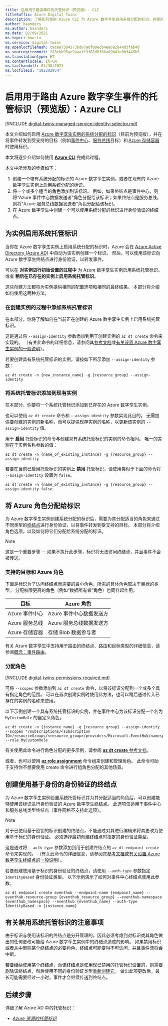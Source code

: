 ```yaml
---
title: 启用用于路由事件的托管标识（预览版）- CLI
titleSuffix: Azure Digital Twins
description: 了解如何使用 Azure CLI 为 Azure 数字孪生启用系统分配的标识，并使用该标识转发事件。
author: baanders
ms.author: baanders
ms.date: 02/09/2021
ms.topic: how-to
ms.service: digital-twins
ms.openlocfilehash: c9ce87584373bd87a8f89ecb4ea692b44d3fab4d
ms.sourcegitcommit: f28ebb95ae9aaaff3f87d8388a09b41e0b3445b5
ms.translationtype: HT
ms.contentlocale: zh-CN
ms.lasthandoff: 03/30/2021
ms.locfileid: "102202954"
---
```

# <a name="enable-a-managed-identity-for-routing-azure-digital-twins-events-preview-azure-cli"></a>启用用于路由 Azure 数字孪生事件的托管标识（预览版）：Azure CLI

[!INCLUDE [digital-twins-managed-service-identity-selector.md](../../includes/digital-twins-managed-service-identity-selector.md)]

本文介绍如何启用 [Azure 数字孪生实例的系统分配的标识](concepts-security.md#managed-identity-for-accessing-other-resources-preview)（目前为预览版），并在将事件转发到受支持的目标（例如[事件中心](../event-hubs/event-hubs-about.md)、[服务总线](../service-bus-messaging/service-bus-messaging-overview.md)目标）和 [Azure 存储容器](../storage/blobs/storage-blobs-introduction.md)时使用标识。

本文将逐步介绍如何使用 [**Azure CLI**](/cli/azure/what-is-azure-cli) 完成此过程。

本文中所涉及的步骤如下： 

1. 创建一个带有系统分配的标识的 Azure 数字孪生实例，或者在现有的 Azure 数字孪生实例上启用系统分配的标识。 
1. 将一个或多个适当的角色添加到该标识。 例如，如果终结点是事件中心，则将“Azure 事件中心数据发送者”角色分配给该标识；如果终结点是服务总线，则将“Azure 服务总线数据发送者”角色分配给该标识。 
1. 在 Azure 数字孪生中创建一个可以使用系统分配的标识进行身份验证的终结点。

## <a name="enable-system-managed-identities-for-an-instance"></a>为实例启用系统托管标识 

当你在 Azure 数字孪生实例上启用系统分配的标识时，Azure 会在 [Azure Active Directory (Azure AD)](../active-directory/fundamentals/active-directory-whatis.md) 中自动为该实例创建一个标识。 然后，可以使用该标识向 Azure 数字孪生终结点进行身份验证，以转发事件。

可以在 **对实例进行初始设置的过程中** 为 Azure 数字孪生实例启用系统托管标识，或者 **稍后在已存在的实例上启用系统托管标识**。

这些创建方法都将为实例提供相同的配置选项和相同的最终结果。 本部分将介绍如何使用这两种方法。

### <a name="add-a-system-managed-identity-during-instance-creation"></a>在创建实例的过程中添加系统托管标识

在本部分，你将了解如何在当前正在创建的 Azure 数字孪生实例上启用系统托管标识。 

这是通过将 `--assign-identity` 参数添加到用于创建实例的 `az dt create` 命令来实现的。 （有关此命令的详细信息，请参阅其[参考文档](/cli/azure/ext/azure-iot/dt#ext_azure_iot_az_dt_create)或[有关设置 Azure 数字孪生实例的一般说明](how-to-set-up-instance-cli.md#create-the-azure-digital-twins-instance)）。

若要创建具有系统托管标识的实例，请按如下所示添加 `--assign-identity` 参数：

```azurecli-interactive
az dt create -n {new_instance_name} -g {resource_group} --assign-identity
```

### <a name="add-a-system-managed-identity-to-an-existing-instance"></a>将系统托管标识添加到现有实例

在本部分，你要将一个系统托管标识添加到已存在的 Azure 数字孪生实例。

也可以使用 `az dt create` 命令和 `--assign-identity` 参数实现此目的。 无需提供要创建的实例的新名称，而可以提供现存实例的名称，以更新该实例的 `--assign-identity` 值。

用于 **启用** 托管标识的命令与创建具有系统托管标识的实例的命令相同。 唯一的差别在于实例名称参数的值：

```azurecli-interactive
az dt create -n {name_of_existing_instance} -g {resource_group} --assign-identity
```

若要在当前已启用托管标识的实例上 **禁用** 托管标识，请使用类似于下面的命令将 `--assign-identity` 设置为 `false`。

```azurecli-interactive
az dt create -n {name_of_existing_instance} -g {resource_group} --assign-identity false
```

## <a name="assign-azure-roles-to-the-identity"></a>将 Azure 角色分配给标识 

为 Azure 数字孪生实例创建系统分配的标识后，需要为其分配适当的角色来通过不同类型的[终结点](concepts-route-events.md)进行身份验证，以将事件转发到受支持的目标。 本部分将介绍角色选项，以及如何将它们分配给系统分配的标识。

>[!NOTE]
> 这是一个重要步骤 — 如果不执行此步骤，标识将无法访问终结点，并且事件不会被传送。

### <a name="supported-destinations-and-azure-roles"></a>支持的目标和 Azure 角色 

下面是标识为了访问终结点而需要的最小角色，所需的具体角色取决于目标的类型。 分配权限更高的角色（例如“数据所有者”角色）也同样起作用。

| 目标 | Azure 角色 |
| --- | --- |
| Azure 事件中心 | Azure 事件中心数据发送方 |
| Azure 服务总线 | Azure 服务总线数据发送方 |
| Azure 存储容器 | 存储 Blob 数据参与者 |

有关 Azure 数字孪生中支持用于路由的终结点、路由和目标类型的详细信息，请参阅[概念：事件路由](concepts-route-events.md)。

### <a name="assign-the-role"></a>分配角色

[!INCLUDE [digital-twins-permissions-required.md](../../includes/digital-twins-permissions-required.md)]

可将 `--scopes` 参数添加到 `az dt create` 命令，以将该标识分配到一个或多个具有指定角色的范围。 可以在首次创建实例时使用此方法，也可以稍后通过传入已存在的实例的名称来使用。

以下示例创建一个具有系统托管标识的实例，并在事件中心为该标识分配一个名为 `MyCustomRole` 的自定义角色。

```azurecli-interactive
az dt create -n {instance_name} -g {resource_group} --assign-identity --scopes "/subscriptions/<subscription ID>/resourceGroups/<resource_group>/providers/Microsoft.EventHub/namespaces/<Event_Hubs_namespace>/eventhubs/<event_hub_name>" --role MyCustomRole
```

有关使用此命令进行角色分配的更多示例，请参阅 [**az dt create** 参考文档](/cli/azure/ext/azure-iot/dt#ext_azure_iot_az_dt_create)。

或者，也可以使用 [**az role assignment**](/cli/azure/role/assignment) 命令组来创建和管理角色。 此命令可助于支持你不想要使用 create 命令进行组角色分配的其他场景。

## <a name="create-an-endpoint-with-identity-based-authentication"></a>创建使用基于身份的身份验证的终结点

为 Azure 数字孪生实例设置系统托管标识并为其分配适当的角色后，可以创建能够使用该标识进行身份验证的 Azure 数字孪生[终结点](how-to-manage-routes-portal.md#create-an-endpoint-for-azure-digital-twins)。 此选项仅适用于事件中心和服务总线类型终结点（事件网格不支持此选项）。

>[!NOTE]
> 对于已使用基于密钥的标识创建的终结点，不能通过对其进行编辑来将其更改为使用基于标识的身份验证。 必须选择最初创建终结点时指定的身份验证类型。

这是通过将 `--auth-type` 参数添加到用于创建终结点的 `az dt endpoint create` 命令来实现的。 （有关此命令的详细信息，请参阅其[参考文档](/cli/azure/ext/azure-iot/dt/endpoint/create)或[有关设置 Azure 数字孪生终结点的一般说明](how-to-manage-routes-apis-cli.md#create-the-endpoint)）。

若要创建使用基于标识的身份验证的终结点，请使用 `--auth-type` 参数指定 `IdentityBased` 身份验证类型。 以下示例演示了如何对事件中心终结点使用此参数。

```azurecli-interactive
az dt endpoint create eventhub --endpoint-name {endpoint_name} --eventhub-resource-group {eventhub_resource_group} --eventhub-namespace {eventhub_namespace} --eventhub {eventhub_name} --auth-type IdentityBased -n {instance_name}
```

## <a name="considerations-for-disabling-system-managed-identities"></a>有关禁用系统托管标识的注意事项

由于标识与使用该标识的终结点是分开管理的，因此必须考虑到对标识或其角色做出的任何更改可能给 Azure 数字孪生实例中的终结点造成的影响。 如果禁用标识或者从中删除某个终结点的必要角色，终结点可能变得不可访问，并且事件流将会中断。

若要继续使用某个终结点，而该终结点是使用现已禁用的托管标识设置的，则需要删除该终结点，然后使用不同的身份验证类型[重新创建它](how-to-manage-routes-apis-cli.md#create-an-endpoint-for-azure-digital-twins)。 做出此项更改后，最长可能需要经过一小时，事件才会继续传送到终结点。

## <a name="next-steps"></a>后续步骤

详细了解 Azure AD 中的托管标识： 
* [*Azure 资源的托管标识*](../active-directory/managed-identities-azure-resources/overview.md)